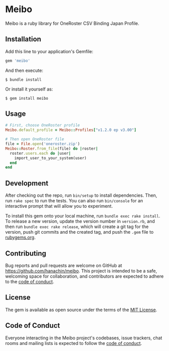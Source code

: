 # Meibo

Meibo is a ruby library for OneRoster CSV Binding Japan Profile.

## Installation

Add this line to your application's Gemfile:

```ruby
gem 'meibo'
```

And then execute:

    $ bundle install

Or install it yourself as:

    $ gem install meibo

## Usage

```rb
# First, choose OneRoster profile
Meibo.default_profile = Meibo::Profiles["v1.2.0 ep v3.00"]

# Then open OneRoster file
file = File.open('oneroster.zip')
Meibo::Roster.from_file(file) do |roster|
  roster.users.each do |user|
    import_user_to_your_system(user)
  end
end
```

## Development

After checking out the repo, run `bin/setup` to install dependencies. Then, run `rake spec` to run the tests. You can also run `bin/console` for an interactive prompt that will allow you to experiment.

To install this gem onto your local machine, run `bundle exec rake install`. To release a new version, update the version number in `version.rb`, and then run `bundle exec rake release`, which will create a git tag for the version, push git commits and the created tag, and push the `.gem` file to [rubygems.org](https://rubygems.org).

## Contributing

Bug reports and pull requests are welcome on GitHub at https://github.com/hanachin/meibo. This project is intended to be a safe, welcoming space for collaboration, and contributors are expected to adhere to the [code of conduct](https://github.com/hanachin/meibo/blob/main/CODE_OF_CONDUCT.md).

## License

The gem is available as open source under the terms of the [MIT License](https://opensource.org/licenses/MIT).

## Code of Conduct

Everyone interacting in the Meibo project's codebases, issue trackers, chat rooms and mailing lists is expected to follow the [code of conduct](https://github.com/hanachin/meibo/blob/main/CODE_OF_CONDUCT.md).
